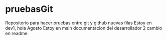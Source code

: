 # pruebasGit
Repositorio para hacer pruebas entre git y github
nuevas filas
Estoy en dev1, hola Agosto
Estoy en main
documentacion del desarrollador 2
cambio en readme